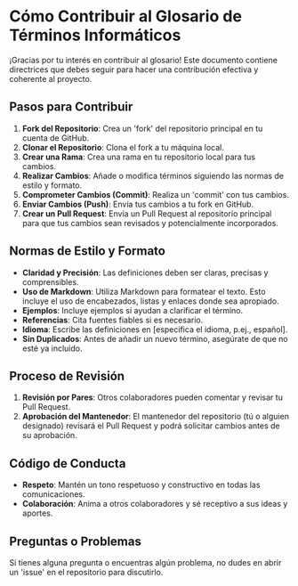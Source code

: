 # Cómo Contribuir al Glosario de Términos Informáticos

¡Gracias por tu interés en contribuir al glosario! Este documento contiene directrices que debes seguir para hacer una contribución efectiva y coherente al proyecto.

## Pasos para Contribuir

1. **Fork del Repositorio**: Crea un 'fork' del repositorio principal en tu cuenta de GitHub.
2. **Clonar el Repositorio**: Clona el fork a tu máquina local.
3. **Crear una Rama**: Crea una rama en tu repositorio local para tus cambios.
4. **Realizar Cambios**: Añade o modifica términos siguiendo las normas de estilo y formato.
5. **Comprometer Cambios (Commit)**: Realiza un 'commit' con tus cambios.
6. **Enviar Cambios (Push)**: Envía tus cambios a tu fork en GitHub.
7. **Crear un Pull Request**: Envía un Pull Request al repositorio principal para que tus cambios sean revisados y potencialmente incorporados.

## Normas de Estilo y Formato

- **Claridad y Precisión**: Las definiciones deben ser claras, precisas y comprensibles.
- **Uso de Markdown**: Utiliza Markdown para formatear el texto. Esto incluye el uso de encabezados, listas y enlaces donde sea apropiado.
- **Ejemplos**: Incluye ejemplos si ayudan a clarificar el término.
- **Referencias**: Cita fuentes fiables si es necesario.
- **Idioma**: Escribe las definiciones en [especifica el idioma, p.ej., español].
- **Sin Duplicados**: Antes de añadir un nuevo término, asegúrate de que no esté ya incluido.

## Proceso de Revisión

1. **Revisión por Pares**: Otros colaboradores pueden comentar y revisar tu Pull Request.
2. **Aprobación del Mantenedor**: El mantenedor del repositorio (tú o alguien designado) revisará el Pull Request y podrá solicitar cambios antes de su aprobación.

## Código de Conducta

- **Respeto**: Mantén un tono respetuoso y constructivo en todas las comunicaciones.
- **Colaboración**: Anima a otros colaboradores y sé receptivo a sus ideas y aportes.

## Preguntas o Problemas

Si tienes alguna pregunta o encuentras algún problema, no dudes en abrir un 'issue' en el repositorio para discutirlo.
